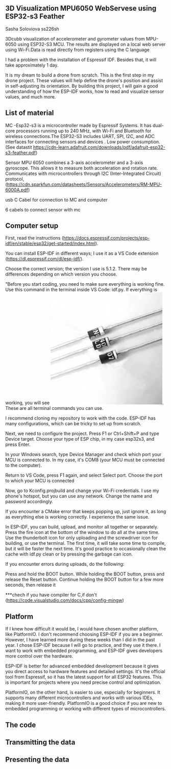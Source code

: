 ## 3D Visualization MPU6050 WebServese using ESP32-s3 Feather
Sasha Soloviova ss226sh

3Dcubb visualization of accelerometer and gyrometer values from MPU-6050 using ESP32-S3 MCU. The results are displayed on a local web server using Wi-Fi.Data is read directly from registers using the C language

I had a problem with the installation of Espressif IDF. Besides that, it will take approximately 1 day.


It is my dream to build a drone from scratch. This is the first step in my drone project. These values will help define the drone's position and assist in self-adjusting its orientation. By building this project, I will gain a good understanding of how the ESP-IDF works, how to read and visualize sensor values, and much more.
## List of material

MC -Esp32-s3 is a microcontroller made by Espressif Systems. It has dual-core processors running up to 240 MHz, with Wi-Fi and Bluetooth for wireless connections.The ESP32-S3 includes UART, SPI, I2C, and ADC interfaces for connecting sensors and devices . Low power consumption. (See datastit https://cdn-learn.adafruit.com/downloads/pdf/adafruit-esp32-s3-feather.pdf)

Sensor MPU 6050 combines a 3-axis accelerometer and a 3-axis gyroscope. This allows it to measure both acceleration and rotation rate. Communicates with microcontrollers through I2C (Inter-Integrated Circuit) protocol, (https://cdn.sparkfun.com/datasheets/Sensors/Accelerometers/RM-MPU-6000A.pdf)

usb C Cabel for connection to MC and computer
 
6 cabels to connect sensor with mc

## Computer setup 

First, read the instructions (https://docs.espressif.com/projects/esp-idf/en/stable/esp32/get-started/index.html).

You can install ESP-IDF in different ways; I use it as a VS Code extension (https://dl.espressif.com/dl/esp-idf/).

Choose the correct version; the version I use is 5.1.2. There may be differences depending on which version you choose.

"Before you start coding, you need to make sure everything is working fine. Use this command in the terminal inside VS Code: idf.py. If everything is working, you will see ![alt text](image.png).  These are all terminal commands you can use.

I recommend cloning my repository to work with the code. ESP-IDF has many configurations, which can be tricky to set up from scratch.

Next, we need to configure the project. Press F1 or Ctrl+Shift+P and type Device target. Choose your type of ESP chip, in my case esp32s3, and press Enter.

In your Windows search, type Device Manager and check which port your MCU is connected to. In my case, it's COM8 (your MCU must be connected to the computer).

Return to VS Code, press F1 again, and select Select port. Choose the port to which your MCU is connected

Now, go to Kconfig.projbuild and change your Wi-Fi credentials. I use my phone's hotspot, but you can use any network. Change the name and password accordingly.

If you encounter a CMake error that keeps popping up, just ignore it, as long as everything else is working correctly. I experience the same issue.

In ESP-IDF, you can build, upload, and monitor all together or separately. Press the fire icon at the bottom of the window to do all at the same time. Use the thunderbolt icon for only uploading and the screwdriver icon for building, or use the terminal. The first time, it will take some time to compile, but it will be faster the next time. It's good practice to occasionally clean the cache with idf.py clean or by pressing the garbage can icon.

If you encounter errors during uploads, do the following:

Press and hold the BOOT button.
While holding the BOOT button, press and release the Reset button.
Continue holding the BOOT button for a few more seconds, then release it

***chech if you have compiler for C,if don't  (https://code.visualstudio.com/docs/cpp/config-mingw)


## Platform 

If I knew how difficult it would be, I would have chosen another platform, like PlatformIO. I don't recommend choosing ESP-IDF if you are a beginner. However, I have learned more during these weeks than I did in the past year. I chose ESP-IDF because I will go to practice, and they use it there. I want to work with embedded programming, and ESP-IDF gives developers more control over the hardware.

ESP-IDF is better for advanced embedded development because it gives you direct access to hardware features and detailed settings. It's the official tool from Espressif, so it has the latest support for all ESP32 features. This is important for projects where you need precise control and optimization.

PlatformIO, on the other hand, is easier to use, especially for beginners. It supports many different microcontrollers and works with various IDEs, making it more user-friendly. PlatformIO is a good choice if you are new to embedded programming or working with different types of microcontrollers.

## The code


## Transmitting the data 


## Presenting the data









